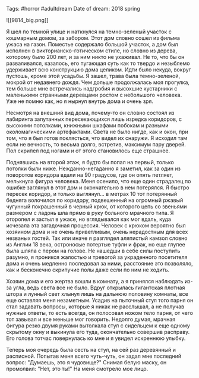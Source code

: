 Tags: #horror #adultdream 
Date of dream: 2018 spring

![[9814_big.png]]

Я шел по темной улице и наткнулся на темно-зеленый участок с кошмарным домом, за забором. Этот дом словно сошел из фильма ужаса на газон. Поместье содержало большой участок, а дом был исполнен в викторианско-готическом стиле, но словно из дерева, которому было 200 лет, и за ним никто не ухаживал. Не то, что бы он разваливался, казалось, его пугающая суть как то твердо и незыблемо удерживает всю конструкцию дома целиком. Идти было некуда, вокруг пустошь, кроме этой усадьбы. Я зашел, трава была темно-зеленой, мокрой от недавнего дождя. Чем дольше продолжалась моя прогулка, тем больше мне встречались надгробия и высохшие кустарники с маленькими странными деревцами ростом с небольшого человека. Уже не помню как, но я нырнул внутрь дома и очень зря.

Несмотря на внешний вид дома, почему-то он словно состоял из лабиринта запутанных пересекающихся лишь изредка коридоров, с высокими потолками, книжными шкафами побокам и разными околомагическими артефактами. Света не было нигде, как и окон, при том, что я был готов поклясться, что видел их снаружи. Я исходил там если не вечность, то весьма долго, встретив, максимум пару дверей. Пол скрипел под ногами и от этого становилось еще страшнее. 

Поднявшись на второй этаж, я будто бы попал на первый, только потолки были ниже. Нежданно-негаданно я заметил, как за один из поворотов коридора вдали на 90 градусов, где он опять петляет, мелькнула фигура человека. Меня осенило, что еще один страдалец по ошибке заглянул в этот дом и окончательно в нем потерялся. Я быстро пересек коридор, и только выглянул... в метрах 10 тот потерянный бедняга волочился по коридору, подвешенный на огромный ржавый чугунный покрашенный в черный крюк, от которого цепь со звеньями размером с ладонь шла прямо в руку больного мрачного типа. Я оторопел и застыл в ужасе, но вглядывался как мог вдаль, куда исчезала эта загадочная процессия. Человек с крюком вероятно был хозяином дома и не очень приветливым, очень нерадостным для всех незваных гостей. Так или иначе я разглядел аляпистый камзол словно из Англии 18 века, остроносые потертые туфли  и фрак, но еще глупее была шляпа с пером на голове. Не нашедши в себе силы поступить разумно, я проникся жалостью и тревогой за украденного посетителя дома и очень медленно последовал за ними, расстояние это позволяло, как и бесконечно скрипучие полы даже если по ним не ходить.

Хозяин дома и его жертва вошли в комнату, а я принялся наблюдать из-за угла, ведь света все не было. Вдруг открылась гигантская плотная штора и лунный свет хлынул лишь на дальнюю половину комнаты, все еще оставляя меня незаметным. Усадив на пыточный стул того парня он стал задавать вопросы, которые я никак не расслышал, а не получав нужные ответы, то есть всегда, он полосовал ножом тело парня, от чего тот завывал и все меньше мог говорить. Недолго думая, мрачная фигура резко двумя руками вытолкала стул с сидельцем к еще одному скрытому окну и выкинула его туда, окончательно совершив расправу. Его голова тотчас повернулась ко мне и я увидел искреннюю улыбку.

Теперь моя очередь была сесть на стул, на сей раз деревянный и расписной. Попытав меня всего чуть-чуть, он задал мне последний вопрос: "Думаешь, это я чудовище?" Снимая белую маску, он промолвил: "Нет, это ты!" На меня смотрело мое лицо.

